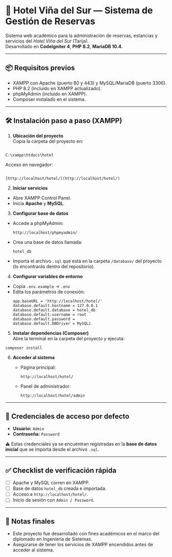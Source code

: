 
# 🏨 Hotel Viña del Sur — Sistema de Gestión de Reservas

Sistema web académico para la administración de reservas, estancias y servicios del *Hotel Viña del Sur* (Tarija).  
Desarrollado en **CodeIgniter 4**, **PHP 8.2**, **MariaDB 10.4**.

---

## 📦 Requisitos previos
- XAMPP con Apache (puerto 80 y 443) y MySQL/MariaDB (puerto 3306).
- PHP 8.2 (incluido en XAMPP actualizado).
- phpMyAdmin (incluido en XAMPP).
- Composer instalado en el sistema.

---

## 🛠️ Instalación paso a paso (XAMPP)

1. **Ubicación del proyecto**  
   Copia la carpeta del proyecto en:
```

C:\xampp\htdocs\hotel

```
Acceso en navegador:  
```

[http://localhost/hotel/](http://localhost/hotel/)

````

2. **Iniciar servicios**  
- Abre XAMPP Control Panel.  
- Inicia **Apache** y **MySQL**.

3. **Configurar base de datos**  
- Accede a phpMyAdmin:  
  ```
  http://localhost/phpmyadmin/
  ```
- Crea una base de datos llamada:
  ```
  hotel_db
  ```
- Importa el archivo `.sql` que está en la carpeta `/database/` del proyecto (lo encontrarás dentro del repositorio).

4. **Configurar variables de entorno**  
- Copia `.env.example` → `.env`  
- Edita los parámetros de conexión:
  ```env
  app.baseURL = 'http://localhost/hotel/'
  database.default.hostname = 127.0.0.1
  database.default.database = hotel_db
  database.default.username = root
  database.default.password =
  database.default.DBDriver = MySQLi
  ```

5. **Instalar dependencias (Composer)**  
Abre la terminal en la carpeta del proyecto y ejecuta:
```bash
composer install
````

6. **Acceder al sistema**

   * Página principal:

     ```
     http://localhost/hotel/
     ```
   * Panel de administrador:

     ```
     http://localhost/hotel/admin
     ```

---

## 🔐 Credenciales de acceso por defecto

* **Usuario:** `Admin`
* **Contraseña:** `Password`

⚠️ Estas credenciales ya se encuentran registradas en la **base de datos inicial** que se importa desde el archivo `.sql`.

---

## ✅ Checklist de verificación rápida

* [ ] Apache y MySQL corren en XAMPP.
* [ ] Base de datos `hotel_db` creada e importada.
* [ ] Acceso a `http://localhost/hotel/`.
* [ ] Inicio de sesión con `Admin / Password`.

---

## 📌 Notas finales

* Este proyecto fue desarrollado con fines académicos en el marco del diplomado en Ingeniería de Sistemas.
* Asegúrarse de tener los servicios de XAMPP encendidos antes de acceder al sistema.
